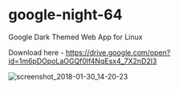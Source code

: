 # google-night-64
Google Dark Themed Web App for Linux

Download here - https://drive.google.com/open?id=1m6pDOpoLaOGQf0lf4NqEsx4_7X2nD2l3

![screenshot_2018-01-30_14-20-23](https://user-images.githubusercontent.com/12629965/35590225-c8f07aa2-05cb-11e8-968f-0b141865013d.png)
